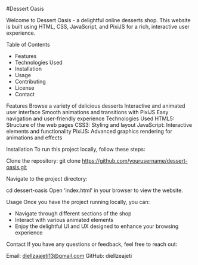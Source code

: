 #Dessert Oasis

Welcome to Dessert Oasis - a delightful online desserts shop. This website is built using HTML, CSS, JavaScript, and PixiJS for a rich, interactive user experience.

Table of Contents
- Features
- Technologies Used
- Installation
- Usage
- Contributing
- License
- Contact

Features
Browse a variety of delicious desserts
Interactive and animated user interface
Smooth animations and transitions with PixiJS
Easy navigation and user-friendly experience
Technologies Used
HTML5: Structure of the web pages
CSS3: Styling and layout
JavaScript: Interactive elements and functionality
PixiJS: Advanced graphics rendering for animations and effects

Installation
To run this project locally, follow these steps:

Clone the repository:
git clone https://github.com/yourusername/dessert-oasis.git

Navigate to the project directory:

cd dessert-oasis
Open 'index.html' in your browser to view the website.

Usage
Once you have the project running locally, you can:

- Navigate through different sections of the shop
- Interact with various animated elements
- Enjoy the delightful UI and UX designed to enhance your browsing experience

Contact
If you have any questions or feedback, feel free to reach out:

Email: diellzaajeti13@gmail.com
GitHub: diellzeajeti
